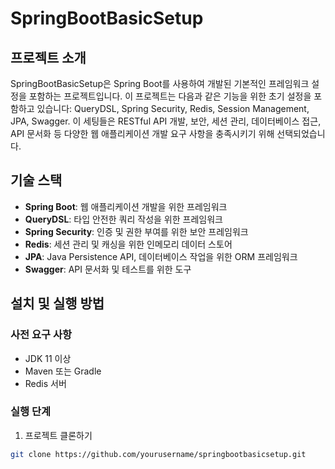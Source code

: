 # SpringBootBasicSetup

## 프로젝트 소개

SpringBootBasicSetup은 Spring Boot를 사용하여 개발된 기본적인 프레임워크 설정을 포함하는 프로젝트입니다. 이 프로젝트는 다음과 같은 기능을 위한 초기 설정을 포함하고 있습니다: QueryDSL, Spring Security, Redis, Session Management, JPA, Swagger. 이 세팅들은 RESTful API 개발, 보안, 세션 관리, 데이터베이스 접근, API 문서화 등 다양한 웹 애플리케이션 개발 요구 사항을 충족시키기 위해 선택되었습니다.

## 기술 스택

- **Spring Boot**: 웹 애플리케이션 개발을 위한 프레임워크
- **QueryDSL**: 타입 안전한 쿼리 작성을 위한 프레임워크
- **Spring Security**: 인증 및 권한 부여를 위한 보안 프레임워크
- **Redis**: 세션 관리 및 캐싱을 위한 인메모리 데이터 스토어
- **JPA**: Java Persistence API, 데이터베이스 작업을 위한 ORM 프레임워크
- **Swagger**: API 문서화 및 테스트를 위한 도구

## 설치 및 실행 방법

### 사전 요구 사항

- JDK 11 이상
- Maven 또는 Gradle
- Redis 서버

### 실행 단계

1. 프로젝트 클론하기

```bash
git clone https://github.com/yourusername/springbootbasicsetup.git
